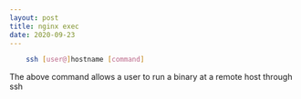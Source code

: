 ```yaml
---
layout: post
title: nginx exec
date: 2020-09-23
---
```

```sh
    ssh [user@]hostname [command]
```
The above command allows a user to run a binary at a remote host through ssh
